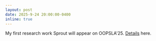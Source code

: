 ```yaml
---
layout: post
date: 2025-9-24 20:00:00-0400
inline: true
---
```


My first research work Sprout will appear on OOPSLA'25. [Details](https://2025.splashcon.org/track/OOPSLA) here.

